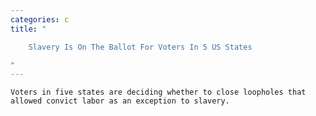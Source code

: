 ```yaml
---
categories: c
title: "

    Slavery Is On The Ballot For Voters In 5 US States

"
---
```



    Voters in five states are deciding whether to close loopholes that allowed convict labor as an exception to slavery.

